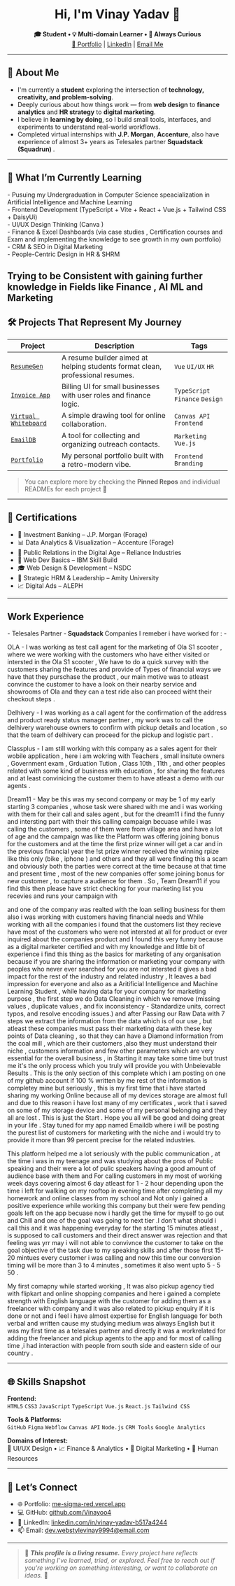 <h1 align="center"><strong>Hi, I'm Vinay Yadav 👋</strong></h1>
<p align="center">
  <strong>🎓 Student • 💡 Multi-domain Learner • 🌱 Always Curious</strong><br>
  <a href="https://me-sigma-red.vercel.app" target="_blank">🔗 Portfolio</a> |
  <a href="https://www.linkedin.com/in/vinay-yadav-b517a4244" target="_blank">LinkedIn</a> |
  <a href="mailto:dev.webstylevinay9994@email.com">Email Me</a>
</p>

---

<h2><strong>🧠 About Me</strong></h2>

- I'm currently a <strong>student</strong> exploring the intersection of <strong>technology, creativity, and problem-solving</strong>.
- Deeply curious about how things work — from <strong>web design</strong> to <strong>finance analytics</strong> and <strong>HR strategy</strong> to <strong>digital marketing</strong>.
- I believe in <strong>learning by doing</strong>, so I build small tools, interfaces, and experiments to understand real-world workflows.
- Completed virtual internships with <strong>J.P. Morgan</strong>, <strong>Accenture</strong>, also have experience of almost 3+ years as Telesales partner <strong>Squadstack (Squadrun) </strong>.

---

<h2><strong>🔭 What I’m Currently Learning</strong></h2>
- Pusuing my Undergraduation in Computer Science speacialization in Artificial Intelligence and Machine Learning <br>
- Frontend Development (TypeScript + Vite + React + Vue.js + Tailwind CSS + DaisyUi)<br>
- UI/UX Design Thinking (Canva ) <br>
- Finance & Excel Dashboards (via case studies , Certification courses and Exam and implementing the knowledge to see growth in my own portfolio) <br>
- CRM & SEO in Digital Marketing <br>
- People-Centric Design in HR & SHRM <br>

Trying to be Consistent with gaining further knowledge in Fields like Finance , AI ML and Marketing 
---

<h2><strong>🛠️ Projects That Represent My Journey</strong></h2>

| <strong>Project</strong> | <strong>Description</strong> | <strong>Tags</strong> |
|--------|-------------|------|
| [`ResumeGen`](https://github.com/Vinayoo4/resumegen) | A resume builder aimed at helping students format clean, professional resumes. | `Vue` `UI/UX` `HR` |
| [`Invoice App`](https://github.com/Vinayoo4/invoice-billing-app) | Billing UI for small businesses with user roles and finance logic. | `TypeScript` `Finance` `Design` |
| [`Virtual Whiteboard`](https://github.com/Vinayoo4/virtual-whiteboard) | A simple drawing tool for online collaboration. | `Canvas API` `Frontend` |
| [`EmailDB`](https://github.com/Vinayoo4/emaildb) | A tool for collecting and organizing outreach contacts. | `Marketing` `Vue.js` |
| [`Portfolio`](https://me-sigma-red.vercel.app) | My personal portfolio built with a retro-modern vibe. | `Frontend` `Branding` |

> You can explore more by checking the <strong>Pinned Repos</strong> and individual READMEs for each project 💼

---

<h2><strong>📜 Certifications</strong></h2>

- 💼 Investment Banking – J.P. Morgan (Forage)
- 📊 Data Analytics & Visualization – Accenture (Forage)
- 📣 Public Relations in the Digital Age – Reliance Industries
- 🧩 Web Dev Basics – IBM Skill Build
- 🎓 Web Design & Development – NSDC
- 🧠 Strategic HRM & Leadership – Amity University
- 📈 Digital Ads – ALEPH

---


<h2><strong> Work Experience</strong></h2>
- Telesales Partner -<strong> Squadstack </strong>
Companies I remeber i have worked for : -

OLA - I was working as test call agent for the marketing of Ola S1 scooter , where we were working with the customers who have either visited or intersted in the Ola S1 scooter , We have to do a quick survey with the customers sharing the features and provide of Types of financial ways we have that they purschase the product , our main motive was to atleast convince the customer to have a look on their nearby service and showrooms of Ola and they can a test ride also can proceed witht their checkout steps .

Delhivery - I was working as a call agent for the confirmation of the address and product ready status manager partner , my work was to call the delhivery warehouse owners to confirm with pickup details and location , so that the team of delhivery can proceed for the pickup and logistic part .

Classplus - I am still working with this company as a sales agent for their wobile application , here i am wokring with Teachers , small insitute owners , Government exam , Grduation Tution , Class 10th , 11th , and other peoples related with some kind of business with education , for sharing the features and at least convinicing the customer them to have atleast a demo with our agents .

Dream11 - May be this was my second company or may be 1 of my early starting 3 companies , whose task were shared with me and i was working with them for their call and sales agent , but for the dream11 i find the funny and intersting part with their this calling campaign becuase while i was calling the customers , some of them were from village area and have a lot of age and the campaign was like the Platform was offering joining bonus for the customers and at the time the first prize winner will get a car and in the previous financial year the !st prize winner received the winning rpize like this only (bike , iphone ) and others and they all were finding this a scam and obviously both the parties were correct at the time because at that time and present time , most of the new companies offer some joining bonus for new customer , to capture a audience for them . So , Team Dream11 if you find this then please have strict checking for your marketing list you recevies and runs your campaign with

and one of the company was realted with the loan selling business for them also i was working with customers having financial needs and While working with all the companies i found that the customers list they recieve have most of the customers who were not intersted at all for product or ever inquired about the companies product and I found this very funny because as a digital marketer certified and with my knowledge and little bit of experience i find this thing as the basics for marketing of any organisation because if you are sharing the information or marketing your company with peoples who never ever searched for you are not intersted it gives a bad impact for the rest of the industry and related industry , It leaves a bad impression for everyone and also as a Aritificial Intelligence and Machine Learning Student , while having data for your company for marketing purpose , the first step we do Data Cleaning in which we remove (missing values ,  duplicate values , and fix inconsistency - Standardize units, correct typos, and resolve encoding issues.) and after Passing our Raw Data with 7 steps we extract the information from the data which is of our use , but atleast these companies must pass their marketing data with these key points of Data cleaning , so that they can have a Diamond information from the coal mill , which are their customers ,also they must understand their niche , customers information and few other parameters which are very essential for the overall business , in Starting it may take some time but trust me it's the only process which you truly will provide you with Unbeievable Results . This is the only section of this complete which i am posting on one of my github account if 100 % written by me rest of the information is completey mine but seriously , this is my first time that i have started sharing my working Online because all of my devices storage are almost full and due to this reason i have lost many of my certificates , work that i saved on some of my storage device and some of my personal belonging and they all are lost . This is just the Start . Hope you all will be good and doing great in your life . Stay tuned for my app named Emaildb where i will be posting the purest list of customers for marketing with the niche and i would try to provide it more than 99 percent precise for the related industries.

This platform helped me a lot seriously with the public communication , at the time i was in my teenage and was studying about the pros of Public speaking and their were a lot of pulic speakers having a good amount of audience base with them and For calling customers in my most of working week days covering almost 6 day atleast for  1 - 2 hour depending upon the time i left for walking on my rooftop in evening time after completing all my homework and online classes from my school and Not only i gained a positive experience while working this company but their were few pending goals left on the app becuase now i hardly get the time for myself to go out and Chill and one of the goal was going to next tier .I don't what should i call this and it was happening everyday for the starting 15 minutes atleast , is supposed to call customers and their direct answer was rejection and that feeling was yrr may i will not able to convivnce the customer to take on the goal objective of the task due to my speaking skills and after those first 15-20 mintues every customer i was calling and now this time our conversion timing will be more than 3 to 4 minutes , sometimes it also went upto 5 - 5 50 . 

My first comapny while started working , It was also pickup agency tied with flipkart and online shopping companies and here i gained a complete strength with English language with the customer for adding them as a freelancer with company and it was also related to pickup enquiry if it is done or not and i feel i have almost expertise for English language for both verbal and written cause my studying medium was always English but it was my first time as a telesales partner and directly it was a workrelated for adding the freelancer and pickup agents to the app and for most of calling time ,i had interaction with people from south side and eastern side of our country . 


---

<h2><strong>🌐 Skills Snapshot</strong></h2>

<strong>Frontend:</strong>  
`HTML5` `CSS3` `JavaScript` `TypeScript` `Vue.js` `React.js` `Tailwind CSS`

<strong>Tools & Platforms:</strong>  
`GitHub` `Figma` `Webflow` `Canvas API` `Node.js` `CRM Tools` `Google Analytics`

<strong>Domains of Interest:</strong>  
🎨 UI/UX Design • 📈 Finance & Analytics • 📣 Digital Marketing • 👥 Human Resources

---

<h2><strong>🤝 Let’s Connect</strong></h2>

- 🌐 Portfolio: [me-sigma-red.vercel.app](https://me-sigma-red.vercel.app)
- 💻 GitHub: [github.com/Vinayoo4](https://github.com/Vinayoo4)
- 🔗 LinkedIn: [linkedin.com/in/vinay-yadav-b517a4244](https://www.linkedin.com/in/vinay-yadav-b517a4244)
- 📫 Email: dev.webstylevinay9994@email.com

---

> 💬 <em><strong>This profile is a living resume.</strong> Every project here reflects something I’ve learned, tried, or explored. Feel free to reach out if you're working on something interesting, or want to collaborate on ideas.</em> 🚀
